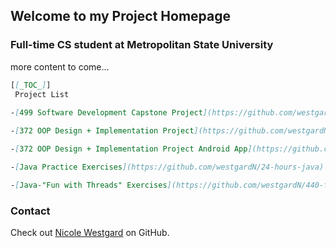 
## Welcome to my Project Homepage



###  Full-time CS student at Metropolitan State University
more content to come...
 
```markdown
[[_TOC_]]
 Project List
 
-[499 Software Development Capstone Project](https://github.com/westgardN/499-Capstone-Project)  

-[372 OOP Design + Implementation Project](https://github.com/westgardN/ICS372_group_project)  

-[372 OOP Design + Implementation Project Android App](https://github.com/westgardN/Ics372Android)  

-[Java Practice Exercises](https://github.com/westgardN/24-hours-java)  

-[Java-"Fun with Threads" Exercises](https://github.com/westgardN/440-fun-with-threads)  

```




###  Contact

 Check out [Nicole Westgard](https://github.com/westgardN) on GitHub.
